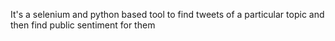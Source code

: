 It's a selenium and python based tool to find tweets of a particular topic and then find public sentiment for them
